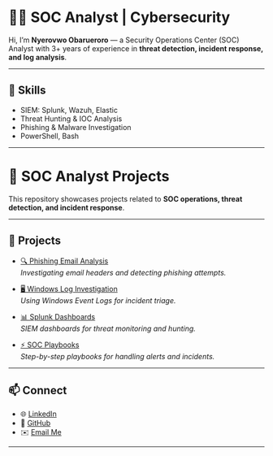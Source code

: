 # 👨‍💻 SOC Analyst | Cybersecurity  

Hi, I’m **Nyerovwo Obarueroro** — a Security Operations Center (SOC) Analyst with 3+ years of experience in **threat detection, incident response, and log analysis**.  

---

## 🔐 Skills  
- SIEM: Splunk, Wazuh, Elastic  
- Threat Hunting & IOC Analysis  
- Phishing & Malware Investigation  
- PowerShell, Bash  

---

# 🔐 SOC Analyst Projects  

This repository showcases projects related to **SOC operations, threat detection, and incident response**.  

---

## 📂 Projects  

- [🔍 Phishing Email Analysis](./projects/phishing-email-analysis)  
  *Investigating email headers and detecting phishing attempts.*  

- [🖥️ Windows Log Investigation](./projects/windows-log-investigation)  
  *Using Windows Event Logs for incident triage.*  

- [📊 Splunk Dashboards](./projects/splunk-dashboards)  
  *SIEM dashboards for threat monitoring and hunting.*  

- [⚡ SOC Playbooks](./projects/soc-playbooks)  
  *Step-by-step playbooks for handling alerts and incidents.*  

---

## 📫 Connect  

- 🌐 [LinkedIn](https://www.linkedin.com/in/yourprofile)  
- 🐙 [GitHub](https://github.com/yourusername)  
- ✉️ [Email Me](mailto:your@email.com)  

---


